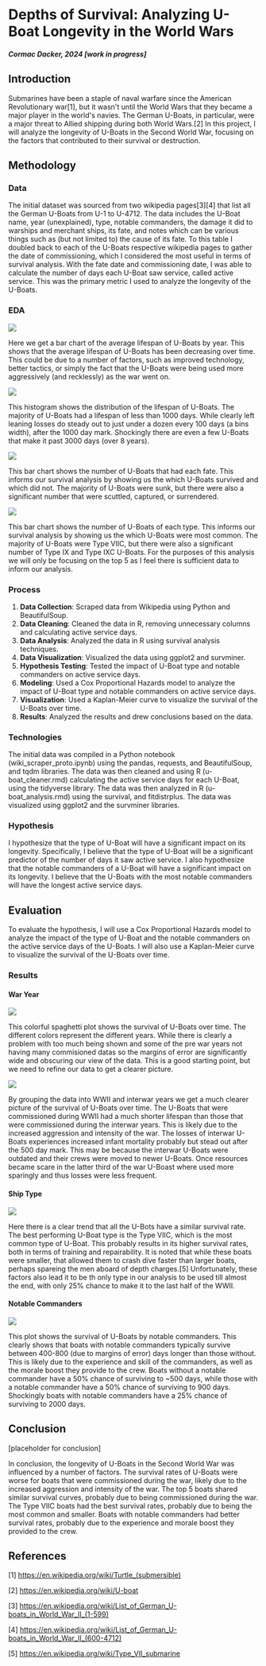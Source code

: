 # Depths of Survival: Analyzing U-Boat Longevity in the World Wars

##### Cormac Dacker, 2024 [work in progress]

## Introduction

Submarines have been a staple of naval warfare since the American Revolutionary war[1], but it wasn't until the World
Wars that they became a major player in the world's navies. The German U-Boats, in particular, were a major threat to
Allied shipping during both World Wars.[2]  In this project, I will analyze the longevity of U-Boats in the Second World
War,
focusing on the factors that contributed to their survival or destruction.

## Methodology

### Data

The initial dataset was sourced from two wikipedia pages[3][4] that list all the German U-Boats from U-1 to U-4712. The
data includes the U-Boat name, year (unexplained), type, notable commanders, the damage it did to warships and merchant
ships, its fate, and notes which can be various things such as (but not limited to) the cause of its fate. To this table
I doubled back to each of the U-Boats respective wikipedia pages to gather the date of commissioning, which I considered
the most useful in terms of survival analysis. With the fate date and commissioning date, I was able to calculate the
number of days each U-Boat saw service, called active service. This was the primary metric I used to analyze the
longevity of the U-Boats.

### EDA

<img src="slides/avg_lifespan_by_year.png?raw=true"/>

Here we get a bar chart of the average lifespan of U-Boats by year. This shows that the average lifespan of U-Boats has
been decreasing over time. This could be due to a number of factors, such as improved technology, better tactics, or
simply the fact that the U-Boats were being used more aggressively (and recklessly) as the war went on.

<img src="slides/hist_of_lifespan.png?raw=true"/>

This histogram shows the distribution of the lifespan of U-Boats. The majority of U-Boats had a lifespan of less than
1000 days. While clearly left leaning losses do steady out to just under a dozen every 100 days (a bins width), after
the 1000 day mark. Shockingly there are even a few U-Boats that make it past 3000 days (over 8 years).

<img src="slides/unique_fates_by_count.png?raw=true"/>

This bar chart shows the number of U-Boats that had each fate. This informs our survival analysis by showing us the
which U-Boats survived and which did not. The majority of U-Boats were sunk, but there were also a significant number
that were scuttled, captured, or surrendered.

<img src="slides/unique_types_by_count.png?raw=true"/>

This bar chart shows the number of U-Boats of each type. This informs our survival analysis by showing us the which
U-Boats were most common. The majority of U-Boats were Type VIIC, but there were also a significant number of Type IX
and Type IXC U-Boats. For the purposes of this analysis we will only be focusing on the top 5 as I feel there is
sufficient data to inform our analysis.

### Process

1. **Data Collection**: Scraped data from Wikipedia using Python and BeautifulSoup.
2. **Data Cleaning**: Cleaned the data in R, removing unnecessary columns and calculating active service days.
3. **Data Analysis**: Analyzed the data in R using survival analysis techniques.
4. **Data Visualization**: Visualized the data using ggplot2 and survminer.
5. **Hypothesis Testing**: Tested the impact of U-Boat type and notable commanders on active service days.
6. **Modeling**: Used a Cox Proportional Hazards model to analyze the impact of U-Boat type and notable commanders on
   active service days.
7. **Visualization**: Used a Kaplan-Meier curve to visualize the survival of the U-Boats over time.
8. **Results**: Analyzed the results and drew conclusions based on the data.

### Technologies

The initial data was compiled in a Python notebook (wiki_scraper_proto.ipynb) using the pandas, requests, and
BeautifulSoup, and tqdm libraries. The data was then cleaned and using R (u-boat_cleaner.rmd) calculating the active
service days for each U-Boat, using the tidyverse library. The data was then analyzed in R (u-boat_analysis.rmd) using
the survival, and fitdistrplus. The data was visualized using ggplot2 and the survminer libraries.

### Hypothesis

I hypothesize that the type of U-Boat will have a significant impact on its longevity. Specifically, I believe that the
type of U-Boat will be a significant predictor of the number of days it saw active service. I also hypothesize that the
notable commanders of a U-Boat will have a significant impact on its longevity. I believe that the U-Boats with the most
notable commanders will have the longest active service days.

## Evaluation

To evaluate the hypothesis, I will use a Cox Proportional Hazards model to analyze the impact of the type of U-Boat and
the notable commanders on the active service days of the U-Boats. I will also use a Kaplan-Meier curve to visualize the
survival of the U-Boats over time.

### Results

#### War Year

<img src="slides/km_by_com_year.png?raw=true"/>

This colorful spaghetti plot shows the survival of U-Boats over time. The different colors represent the different
years. While there is clearly a problem with too much being shown and some of the pre war years not having many
commisioned datas so the margins of error are significantly wide and obscuring our view of the data. This is a good
starting point, but we need to refine our data to get a clearer picture.

<img src="slides/km_by_war.png?raw=true"/>

By grouping the data into WWII and interwar years we get a much clearer picture of the survival of U-Boats over time.
The U-Boats that were commissioned during WWII had a much shorter lifespan than those that were commissioned during the
interwar years. This is likely due to the increased aggression and intensity of the war. The losses of interwar U-Boats
experiences increased infant mortality probably but stead out after the 500 day mark. This may be because the interwar
U-Boats were outdated and their crews were moved to newer U-Boats. Once resources became scare in the latter third of
the war U-Boast where used more sparingly and thus losses were less frequent.

#### Ship Type

<img src="slides/km_by_type.png?raw=true"/>

Here there is a clear trend that all the U-Bots have a similar survival rate. The best performing U-Boat type is the
Type VIIC, which is the most common type of U-Boat. This probably results in its higher survival rates, both in terms of
training and repairability. It is noted that while these boats were smaller, that allowed them to crash dive faster than
larger boats, perhaps spareing the men aboard of depth charges.[5] Unfortunately, these factors also lead it to be th
only
type in our analysis to be used till almost the end, with only 25% chance to make it to the last half of the WWII.

#### Notable Commanders

<img src="slides/km_by_cmd.png?raw=true"/>

This plot shows the survival of U-Boats by notable commanders. This clearly shows that boats with notable commanders
typically survive between 400-800 (due to margins of error) days longer than those without. This is likely due to the
experience and skill of the commanders, as well as the morale boost they provide to the crew. Boats without a notable
commander have a 50% chance of surviving to ~500 days, while those with a notable commander have a 50% chance of
surviving to 900 days. Shockingly boats with notable commanders have a 25% chance of surviving to 2000 days.

## Conclusion

[placeholder for conclusion]

In conclusion, the longevity of U-Boats in the Second World War was influenced by a number of factors. The survival
rates of U-Boats were worse for boats that were commissioned during the war, likely due to the increased aggression and
intensity of the war. The top 5 boats shared similar survival curves, probably due to being commissioned during the war.
The Type VIIC boats had the best survival rates, probably due to being the most common and smaller. Boats with notable
commanders had better survival rates, probably due to the experience and morale boost they provided to the crew.


## References

[1] https://en.wikipedia.org/wiki/Turtle_(submersible)

[2] https://en.wikipedia.org/wiki/U-boat

[3] https://en.wikipedia.org/wiki/List_of_German_U-boats_in_World_War_II_(1-599)

[4] https://en.wikipedia.org/wiki/List_of_German_U-boats_in_World_War_II_(600-4712)

[5] https://en.wikipedia.org/wiki/Type_VII_submarine